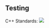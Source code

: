 Testing
----
C++ Standards:
![]([https://img.shields.io/github/stars/pandao/editor.md.svg](https://isocpp.org/std/the-standard))

